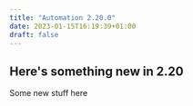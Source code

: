 ```yaml
---
title: "Automation 2.20.0"
date: 2023-01-15T16:19:39+01:00
draft: false
---
```


## Here's something new in 2.20

Some new stuff here
